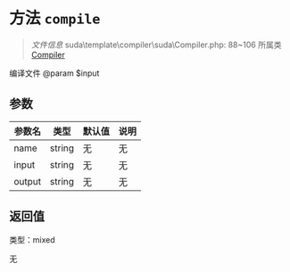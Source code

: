 # 方法 `compile`

> *文件信息* suda\template\compiler\suda\Compiler.php: 88~106
> 所属类 [Compiler](../Compiler.md)


编译文件
@param $input

## 参数


| 参数名 | 类型 | 默认值 | 说明 |
|--------|-----|-------|-------|
| name |  string | 无 | 无 |
| input |  string | 无 | 无 |
| output |  string | 无 | 无 |



## 返回值

类型：mixed

无

